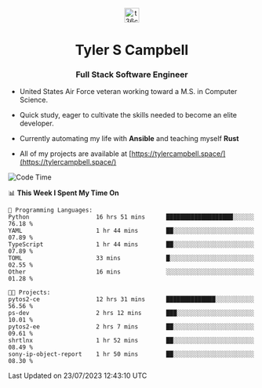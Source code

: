 <p align="center">
<a href="https://www.linkedin.com/in/t36campbell" target="blank"><img align="center" src="https://ik.imagekit.io/t36campbell/Portfolio/linkedin.png.original_m8bbGgPh6.png" alt="t36campbell" height="30" width="30" /></a>
</p>
<h1 align="center">Tyler S Campbell</h1>
<h3 align="center">Full Stack Software Engineer</h3>

* United States Air Force veteran working toward a M.S. in Computer Science.

* Quick study, eager to cultivate the skills needed to become an elite developer.

* Currently automating my life with **Ansible** and teaching myself **Rust**

* All of my projects are available at [https://tylercampbell.space/](https://tylercampbell.space/)

<!--START_SECTION:waka-->
![Code Time](http://img.shields.io/badge/Code%20Time-2%2C641%20hrs%205%20mins-blue)

📊 **This Week I Spent My Time On** 

```text
💬 Programming Languages: 
Python                   16 hrs 51 mins      ███████████████████░░░░░░   76.18 % 
YAML                     1 hr 44 mins        ██░░░░░░░░░░░░░░░░░░░░░░░   07.89 % 
TypeScript               1 hr 44 mins        ██░░░░░░░░░░░░░░░░░░░░░░░   07.89 % 
TOML                     33 mins             █░░░░░░░░░░░░░░░░░░░░░░░░   02.55 % 
Other                    16 mins             ░░░░░░░░░░░░░░░░░░░░░░░░░   01.28 % 

🐱‍💻 Projects: 
pytos2-ce                12 hrs 31 mins      ██████████████░░░░░░░░░░░   56.56 % 
ps-dev                   2 hrs 12 mins       ███░░░░░░░░░░░░░░░░░░░░░░   10.01 % 
pytos2-ee                2 hrs 7 mins        ██░░░░░░░░░░░░░░░░░░░░░░░   09.61 % 
shrtlnx                  1 hr 52 mins        ██░░░░░░░░░░░░░░░░░░░░░░░   08.49 % 
sony-ip-object-report    1 hr 50 mins        ██░░░░░░░░░░░░░░░░░░░░░░░   08.30 % 
```


 Last Updated on 23/07/2023 12:43:10 UTC
<!--END_SECTION:waka-->

